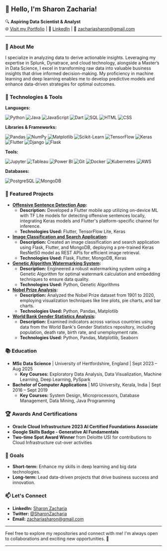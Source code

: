 ## 👋 Hello, I'm Sharon Zacharia!

🔍 **Aspiring Data Scientist & Analyst**  
🌐 [Visit my Portfolio](https://sharonzacharia.com) | 💼 [LinkedIn](https://www.linkedin.com/in/sharonzach) | 📧 zachariasharon@gmail.com

---

### 🚀 About Me

I specialize in analyzing data to derive actionable insights. Leveraging my expertise in Splunk, Dynatrace, and cloud technology, alongside a Master’s in Data Science, I excel in transforming raw data into valuable business insights that drive informed decision-making. My proficiency in machine learning and deep learning enables me to develop predictive models and enhance data-driven strategies for optimal outcomes.

### 🔧 Technologies & Tools

**Languages:**

![Python](https://img.shields.io/badge/Python-3776AB?style=for-the-badge&logo=python&logoColor=white)
![Java](https://img.shields.io/badge/Java-007396?style=for-the-badge&logo=java&logoColor=white)
![JavaScript](https://img.shields.io/badge/JavaScript-F7DF1E?style=for-the-badge&logo=javascript&logoColor=black)
![Dart](https://img.shields.io/badge/Dart-0175C2?style=for-the-badge&logo=dart&logoColor=white)
![SQL](https://img.shields.io/badge/SQL-336791?style=for-the-badge&logo=postgresql&logoColor=white)
![HTML](https://img.shields.io/badge/HTML-E34F26?style=for-the-badge&logo=html5&logoColor=white)
![CSS](https://img.shields.io/badge/CSS-1572B6?style=for-the-badge&logo=css3&logoColor=white)

**Libraries & Frameworks:**

![Pandas](https://img.shields.io/badge/Pandas-150458?style=for-the-badge&logo=pandas&logoColor=white)
![NumPy](https://img.shields.io/badge/NumPy-013243?style=for-the-badge&logo=numpy&logoColor=white)
![Matplotlib](https://img.shields.io/badge/Matplotlib-0A0707?style=for-the-badge&logo=python&logoColor=white)
![Scikit-Learn](https://img.shields.io/badge/Scikit--Learn-F7931E?style=for-the-badge&logo=scikit-learn&logoColor=white)
![TensorFlow](https://img.shields.io/badge/TensorFlow-FF6F00?style=for-the-badge&logo=tensorflow&logoColor=white)
![Keras](https://img.shields.io/badge/Keras-D00000?style=for-the-badge&logo=keras&logoColor=white)
![Flutter](https://img.shields.io/badge/Flutter-02569B?style=for-the-badge&logo=flutter&logoColor=white)
![Django](https://img.shields.io/badge/Django-092E20?style=for-the-badge&logo=django&logoColor=white)
![Flask](https://img.shields.io/badge/Flask-000000?style=for-the-badge&logo=flask&logoColor=white)

**Tools:**

![Jupyter](https://img.shields.io/badge/Jupyter-F37626?style=for-the-badge&logo=jupyter&logoColor=white)
![Tableau](https://img.shields.io/badge/Tableau-E97627?style=for-the-badge&logo=tableau&logoColor=white)
![Power BI](https://img.shields.io/badge/PowerBI-F2C811?style=for-the-badge&logo=powerbi&logoColor=white)
![Git](https://img.shields.io/badge/Git-F05032?style=for-the-badge&logo=git&logoColor=white)
![Docker](https://img.shields.io/badge/Docker-2496ED?style=for-the-badge&logo=docker&logoColor=white)
![Kubernetes](https://img.shields.io/badge/Kubernetes-326CE5?style=for-the-badge&logo=kubernetes&logoColor=white)
![AWS](https://img.shields.io/badge/AWS-232F3E?style=for-the-badge&logo=amazon-aws&logoColor=white)

**Databases:**

![PostgreSQL](https://img.shields.io/badge/PostgreSQL-336791?style=for-the-badge&logo=postgresql&logoColor=white)
![MongoDB](https://img.shields.io/badge/MongoDB-47A248?style=for-the-badge&logo=mongodb&logoColor=white)

### 🌟 Featured Projects

- **[Offensive Sentence Detection App](https://github.com/SHARONZACHARIA/offensive-sentence-detection):** 
  - **Description:** Developed a Flutter mobile app utilizing on-device ML with TF Lite models for detecting offensive sentences locally, integrating Keras models and Flutter's platform-specific channel for inference.
  - **Technologies Used:** Flutter, TensorFlow Lite, Keras
- **[Image Classification and Search Application](https://github.com/SHARONZACHARIA/image-classification-search):**
  - **Description:** Created an image classification and search application using Flask, Flutter, and MongoDB, deploying a pre-trained Keras ResNet50 model as REST APIs for efficient image retrieval.
  - **Technologies Used:** Flask, Flutter, MongoDB, Keras
- **[Genetic Algorithm Watermarking System](https://github.com/SHARONZACHARIA/genetic-algorithm-watermarking):**
  - **Description:** Engineered a robust watermarking system using a Genetic Algorithm for optimal watermark calculation and embedding techniques to ensure data quality.
  - **Technologies Used:** Python, Genetic Algorithms
- **[Nobel Prize Analysis](https://github.com/SHARONZACHARIA/nobel-prize-analysis):**
  - **Description:** Analyzed the Nobel Prize dataset from 1901 to 2020, employing visualization techniques like line plots, pie charts, and bar charts.
  - **Technologies Used:** Python, Pandas, Matplotlib
- **[World Bank Gender Statistics Analysis](https://github.com/SHARONZACHARIA/gender-statistics-analysis):**
  - **Description:** Examined indicators across various countries using data from the World Bank's Gender Statistics repository, including population, death rate, birth rate, and unemployment rate.
  - **Technologies Used:** Python, Pandas, Matplotlib, Seaborn

### 📚 Education

- **MSc Data Science** | University of Hertfordshire, England | Sept 2023 – Aug 2025
  - **Key Courses:** Exploratory Data Analysis, Data Visualization, Machine Learning, Deep Learning, PySpark
- **Bachelor of Computer Applications** | MG University, Kerala, India | Sept 2016 – Sept 2019
  - **Key Courses:** System Design, Microprocessors, Database Management, Data Mining, Java Programming

### 🏆 Awards And Certifications

- **Oracle Cloud Infrastructure 2023 AI Certified Foundations Associate**
- **Google Skills Badge - Generative AI Fundamentals**
- **Two-time Spot Award Winner** from Deloitte USI for contributions to Cloud Infrastructure cut-over activities

### 🎯 Goals

- **Short-term:** Enhance my skills in deep learning and big data technologies.
- **Long-term:** Lead data-driven projects that drive business success and innovation.

### 📫 Let's Connect

- **LinkedIn:** [Sharon Zacharia](https://www.linkedin.com/in/sharonzach)
- **Twitter:** [@SharonZacharia](https://twitter.com/SharonZacharia)
- **Email:** zachariasharon@gmail.com

---

Feel free to explore my repositories and connect with me! I'm always open to collaborations and exciting new opportunities. 🚀

---
